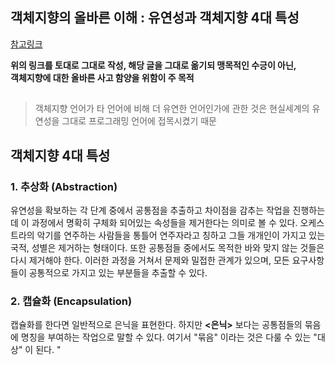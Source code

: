 ## 객체지향의 올바른 이해 : 유연성과 객체지향 4대 특성
[참고링크](https://effectiveprogramming.tistory.com/entry/%EA%B0%9D%EC%B2%B4%EC%A7%80%ED%96%A5%EC%9D%98-%EC%98%AC%EB%B0%94%EB%A5%B8-%EC%9D%B4%ED%95%B4-%EC%9C%A0%EC%97%B0%EC%84%B1%EA%B3%BC-%EA%B0%9D%EC%B2%B4%EC%A7%80%ED%96%A5-4%EB%8C%80-%ED%8A%B9%EC%84%B1?category=660012) 
   
__위의 링크를 토대로 그대로 작성, 해당 글을 그대로 옮기되 맹목적인 수긍이 아닌,__   
__객체지향에 대한 올바른 사고 함양을 위함이 주 목적__

##
> 객체지향 언어가 타 언어에 비해 더 유연한 언어인가에 관한 것은 현실세계의 유연성을 그대로 프로그래밍 언어에 접목시켰기 때문

## 객체지향 4대 특성
### 1. 추상화 (Abstraction)
유연성을 확보하는 각 단계 중에서 공통점을 추출하고 차이점을 감추는 작업을 진행하는데 이 과정에서 명확히 구체화 되어있는 속성들을 제거한다는 의미로 볼 수 있다. 오케스트라의 악기를 연주하는 사람들을 통틀어 연주자라고 칭하고 그들 개개인이 가지고 있는 국적, 성별은 제거하는 형태이다. 또한 공통점들 중에서도 목적한 바와 맞지 않는 것들은 다시 제거해야 한다. 이러한 과정을 거쳐서 문제와 밀접한 관계가 있으며, 모든 요구사항들이 공통적으로 가지고 있는 부분들을 추출할 수 있다.

### 2. 캡슐화 (Encapsulation)
캡슐화를 한다면 일반적으로 은닉을 표현한다. 하지만 __<은닉>__ 보다는 공통점들의 묶음에 명칭을 부여하는 작업으로 말할 수 있다. 여기서 "묶음" 이라는 것은 다룰 수 있는 "대상" 이 된다. "
